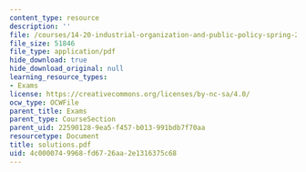 ```yaml
---
content_type: resource
description: ''
file: /courses/14-20-industrial-organization-and-public-policy-spring-2003/4c0000749968fd6726aa2e1316375c68_solutions.pdf
file_size: 51846
file_type: application/pdf
hide_download: true
hide_download_original: null
learning_resource_types:
- Exams
license: https://creativecommons.org/licenses/by-nc-sa/4.0/
ocw_type: OCWFile
parent_title: Exams
parent_type: CourseSection
parent_uid: 22590128-9ea5-f457-b013-991bdb7f70aa
resourcetype: Document
title: solutions.pdf
uid: 4c000074-9968-fd67-26aa-2e1316375c68
---
```

